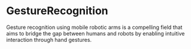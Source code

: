 # GestureRecognition
Gesture recognition using mobile robotic arms is a compelling field that aims to bridge the gap between humans and robots by enabling intuitive interaction through hand gestures.
